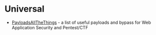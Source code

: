 # Universal

- [PayloadsAllTheThings](https://github.com/swisskyrepo/PayloadsAllTheThings) - a list of useful payloads and bypass for Web Application Security and Pentest/CTF
